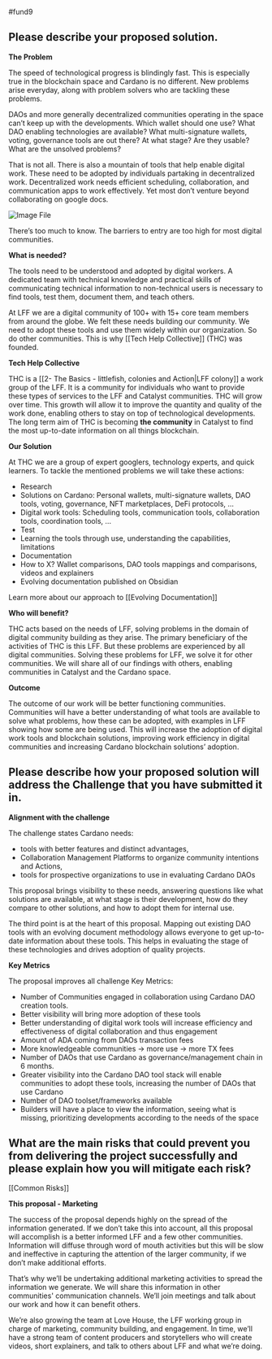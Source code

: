 #fund9 

## Please describe your proposed solution.
**The Problem**

The speed of technological progress is blindingly fast. This is especially true in the blockchain space and Cardano is no different. New problems arise everyday, along with problem solvers who are tackling these problems. 

DAOs and more generally decentralized communities operating in the space can’t keep up with the developments. Which wallet should one use? What DAO enabling technologies are available? What multi-signature wallets, voting, governance tools are out there? At what stage? Are they usable? What are the unsolved problems? 

That is not all. There is also a mountain of tools that help enable digital work. These need to be adopted by individuals partaking in decentralized work. Decentralized work needs efficient scheduling, collaboration, and communication apps to work effectively. Yet most don’t venture beyond collaborating on google docs.

![Image File](https://cardano.ideascale.com/a/attachments/embedded-file-url?url=aHR0cHM6Ly9saDUuZ29vZ2xldXNlcmNvbnRlbnQuY29tL2J2eFM0U2FyaDJ0S0Mza29uN0tNZkJtSlVzQ3gtZUtZS1lsNURud0tfX2JKeFNwOHp5bDV2LU5FYzFiSnA3aWphZ2dnaDBrdnIyQzQ4aVVjeWdXTndCa3cyVzRaNF81dHVuZ3Z1VXVhaE9rYUxVOFhDRUtSYVB3TDhJYm9GbTAwcjFSTkdwLXVMUTBVYXdCV0xn)

There’s too much to know. The barriers to entry are too high for most digital communities.

**What is needed?**

The tools need to be understood and adopted by digital workers. A dedicated team with technical knowledge and practical skills of communicating technical information to non-technical users is necessary to find tools, test them, document them, and teach others. 

At LFF we are a digital community of 100+ with 15+ core team members from around the globe. We felt these needs building our community. We need to adopt these tools and use them widely within our organization. So do other communities. This is why [[Tech Help Collective]] (THC) was founded. 

**Tech Help Collective** 

THC is a [[2- The Basics - littlefish, colonies and Action|LFF colony]] a work group of the LFF. It is a community for individuals who want to provide these types of services to the LFF and Catalyst communities. THC will grow over time. This growth will allow it to improve the quantity and quality of the work done, enabling others to stay on top of technological developments. The long term aim of THC is becoming **the community** in Catalyst to find the most up-to-date information on all things blockchain.

**Our Solution**

At THC we are a group of expert googlers, technology experts, and quick learners. To tackle the mentioned problems we will take these actions:

-   Research 
-   Solutions on Cardano: Personal wallets, multi-signature wallets, DAO tools, voting, governance, NFT marketplaces, DeFi protocols, …
-   Digital work tools: Scheduling tools, communication tools, collaboration tools, coordination tools, …
-   Test
-   Learning the tools through use, understanding the capabilities, limitations
-   Documentation
-   How to X? Wallet comparisons, DAO tools mappings and comparisons, videos and explainers
-   Evolving documentation published on Obsidian


Learn more about our approach to [[Evolving Documentation]]
  
**Who will benefit?**

THC acts based on the needs of LFF, solving problems in the domain of digital community building as they arise. The primary beneficiary of the activities of THC is this LFF. But these problems are experienced by all digital communities. Solving these problems for LFF, we solve it for other communities. We will share all of our findings with others, enabling communities in Catalyst and the Cardano space.

**Outcome**

The outcome of our work will be better functioning communities. Communities will have a better understanding of what tools are available to solve what problems, how these can be adopted, with examples in LFF showing how some are being used. This will increase the adoption of digital work tools and blockchain solutions, improving work efficiency in digital communities and increasing Cardano blockchain solutions’ adoption.

## Please describe how your proposed solution will address the Challenge that you have submitted it in.

**Alignment with the challenge**

The challenge states Cardano needs:

-   tools with better features and distinct advantages, 
-   Collaboration Management Platforms to organize community intentions and Actions,
-   tools for prospective organizations to use in evaluating Cardano DAOs

This proposal brings visibility to these needs, answering questions like what solutions are available, at what stage is their development, how do they compare to other solutions, and how to adopt them for internal use. 

The third point is at the heart of this proposal. Mapping out existing DAO tools with an evolving document methodology allows everyone to get up-to-date information about these tools. This helps in evaluating the stage of these technologies and drives adoption of quality projects.

**Key Metrics**

The proposal improves all challenge Key Metrics:

-   Number of Communities engaged in collaboration using Cardano DAO creation tools.
-   Better visibility will bring more adoption of these tools
-   Better understanding of digital work tools will increase efficiency and effectiveness of digital collaboration and thus engagement
-   Amount of ADA coming from DAOs transaction fees
-   More knowledgeable communities -> more use -> more TX fees
-   Number of DAOs that use Cardano as governance/management chain in 6 months.
-   Greater visibility into the Cardano DAO tool stack will enable communities to adopt these tools, increasing the number of DAOs that use Cardano
-   Number of DAO toolset/frameworks available 
-   Builders will have a place to view the information, seeing what is missing, prioritizing developments according to the needs of the space

## What are the main risks that could prevent you from delivering the project successfully and please explain how you will mitigate each risk?
[[Common Risks]]

**This proposal - Marketing** 

The success of the proposal depends highly on the spread of the information generated. If we don’t take this into account, all this proposal will accomplish is a better informed LFF and a few other communities. Information will diffuse through word of mouth activities but this will be slow and ineffective in capturing the attention of the larger community, if we don’t make additional efforts.

That’s why we’ll be undertaking additional marketing activities to spread the information we generate. We will share this information in other communities' communication channels. We’ll join meetings and talk about our work and how it can benefit others. 

We’re also growing the team at Love House, the LFF working group in charge of marketing, community building, and engagement. In time, we’ll have a strong team of content producers and storytellers who will create videos, short explainers, and talk to others about LFF and what we’re doing.